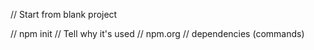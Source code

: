 // Start from blank project

// npm init
// Tell why it's used
// npm.org
// dependencies (commands)


